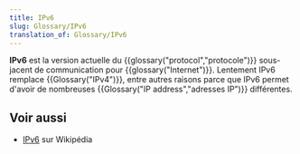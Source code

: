 ```yaml
---
title: IPv6
slug: Glossary/IPv6
translation_of: Glossary/IPv6
---
```


**IPv6** est la version actuelle du {{glossary("protocol","protocole")}} sous-jacent de communication pour {{glossary("Internet")}}. Lentement IPv6 remplace {{Glossary("IPv4")}}, entre autres raisons parce que IPv6 permet d'avoir de nombreuses {{Glossary("IP address","adresses IP")}} différentes.

## Voir aussi

- [IPv6](https://fr.wikipedia.org/wiki/IPv6) sur Wikipédia
